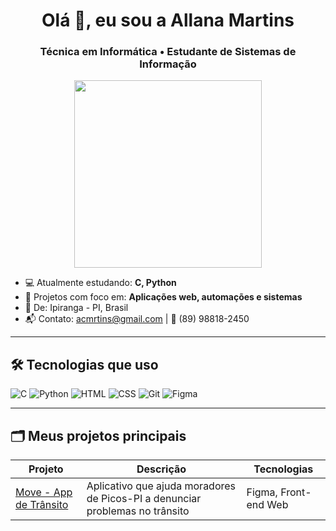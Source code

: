 <h1 align = "center">Olá 👋, eu sou a Allana Martins</h1>
<h3 align = "center">Técnica em Informática • Estudante de Sistemas de Informação</h3>

<div align="center">
  <img src="https://media.giphy.com/media/L1R1tvI9svkIWwpVYr/giphy.gif" width="300">
</div>


- 💻 Atualmente estudando: **C, Python**
- 🚀 Projetos com foco em: **Aplicações web, automações e sistemas**
- 📍 De: Ipiranga - PI, Brasil
- 📬 Contato: acmrtins@gmail.com | 📱 (89) 98818-2450

---

## 🛠️ Tecnologias que uso
![C](https://img.shields.io/badge/-C-05122A?style=flat&logo=c)
![Python](https://img.shields.io/badge/-Python-05122A?style=flat&logo=python)
![HTML](https://img.shields.io/badge/-HTML5-05122A?style=flat&logo=html5)
![CSS](https://img.shields.io/badge/-CSS3-05122A?style=flat&logo=css3)
![Git](https://img.shields.io/badge/-Git-05122A?style=flat&logo=git)
![Figma](https://img.shields.io/badge/-Figma-05122A?style=flat&logo=figma)

---

## 🗂️ Meus projetos principais

| Projeto | Descrição | Tecnologias |
|--------|-----------|-------------|
| [Move - App de Trânsito](https://www.figma.com/proto/...) | Aplicativo que ajuda moradores de Picos-PI a denunciar problemas no trânsito | Figma, Front-end Web |
